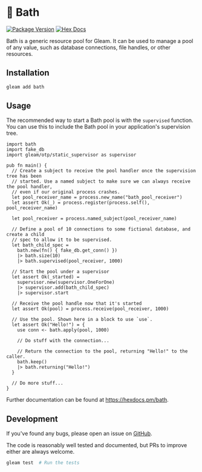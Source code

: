 # 🛁 Bath

[![Package Version](https://img.shields.io/hexpm/v/bath)](https://hex.pm/packages/bath)
[![Hex Docs](https://img.shields.io/badge/hex-docs-ffaff3)](https://hexdocs.pm/bath/)

Bath is a generic resource pool for Gleam. It can be used to manage a pool of
any value, such as database connections, file handles, or other resources.

## Installation

```sh
gleam add bath
```

## Usage

The recommended way to start a Bath pool is with the `supervised` function. You
can use this to include the Bath pool in your application's supervision tree.

```gleam
import bath
import fake_db
import gleam/otp/static_supervisor as supervisor

pub fn main() {
  // Create a subject to receive the pool handler once the supervision tree has been
  // started. Use a named subject to make sure we can always receive the pool handler,
  // even if our original process crashes.
  let pool_receiver_name = process.new_name("bath_pool_receiver")
  let assert Ok(_) = process.register(process.self(), pool_receiver_name)

  let pool_receiver = process.named_subject(pool_receiver_name)

  // Define a pool of 10 connections to some fictional database, and create a child
  // spec to allow it to be supervised.
  let bath_child_spec =
    bath.new(fn() { fake_db.get_conn() })
    |> bath.size(10)
    |> bath.supervised(pool_receiver, 1000)

  // Start the pool under a supervisor
  let assert Ok(_started) =
    supervisor.new(supervisor.OneForOne)
    |> supervisor.add(bath_child_spec)
    |> supervisor.start

  // Receive the pool handle now that it's started
  let assert Ok(pool) = process.receive(pool_receiver, 1000)

  // Use the pool. Shown here in a block to use `use`.
  let assert Ok("Hello!") = {
    use conn <- bath.apply(pool, 1000)

    // Do stuff with the connection...

    // Return the connection to the pool, returning "Hello!" to the caller.
    bath.keep()
    |> bath.returning("Hello!")
  }

  // Do more stuff...
}
```

Further documentation can be found at <https://hexdocs.pm/bath>.

## Development

If you've found any bugs, please open an issue on
[GitHub](https://github.com/Pevensie/bath/issues).

The code is reasonably well tested and documented, but PRs to improve either are always
welcome.

```sh
gleam test  # Run the tests
```
